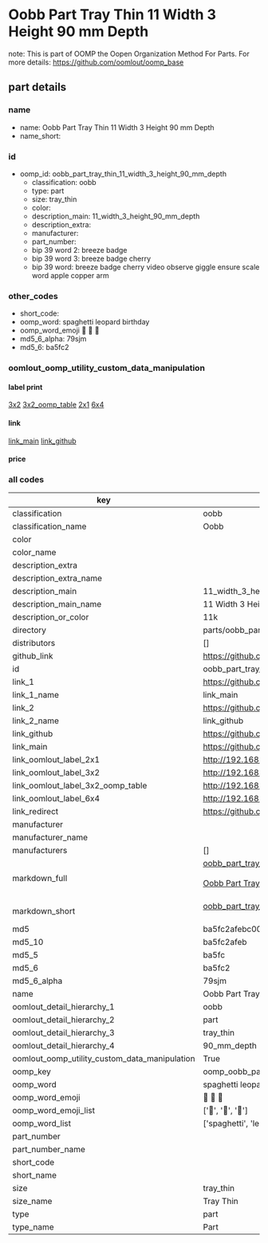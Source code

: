 # Oobb Part Tray Thin 11 Width 3 Height 90 mm Depth  

note: This is part of OOMP the Oopen Organization Method For Parts. For more details: https://github.com/oomlout/oomp_base

##  part details
  







### name
* name: Oobb Part Tray Thin 11 Width 3 Height 90 mm Depth
* name_short: 
### id
* oomp_id: oobb_part_tray_thin_11_width_3_height_90_mm_depth
  * classification: oobb
  * type: part
  * size: tray_thin
  * color: 
  * description_main: 11_width_3_height_90_mm_depth
  * description_extra: 
  * manufacturer: 
  * part_number: 
  * bip 39 word 2: breeze badge
  * bip 39 word 3: breeze badge cherry
  * bip 39 word: breeze badge cherry video observe giggle ensure scale word apple copper arm

### other_codes
* short_code: 
* oomp_word: spaghetti leopard birthday
* oomp_word_emoji :spaghetti: :leopard: :birthday:
* md5_6_alpha: 79sjm
* md5_6: ba5fc2






### oomlout_oomp_utility_custom_data_manipulation
#### label print
[3x2](http://192.168.1.245:1112/?label=oomp%2079sjm)
[3x2_oomp_table](http://192.168.1.108:1112/?label=oomp%2079sjm)
[2x1](http://192.168.1.242:1112/?label=oomp%2079sjm)
[6x4](http://192.168.1.55:1112/?label=oomp%2079sjm)    

#### link

[link_main](https://github.com/oomlout/oomlout_oomp_version_1_messy/tree/main/parts/oobb_part_tray_thin_11_width_3_height_90_mm_depth) [link_github](https://github.com/oomlout/oomlout_oomp_version_1_messy/tree/main/parts/oobb_part_tray_thin_11_width_3_height_90_mm_depth)                             

#### price







### all codes 
| key | value |  
| --- | --- |  
| classification | oobb |  
| classification_name | Oobb |  
| color |  |  
| color_name |  |  
| description_extra |  |  
| description_extra_name |  |  
| description_main | 11_width_3_height_90_mm_depth |  
| description_main_name | 11 Width 3 Height 90 mm Depth |  
| description_or_color | 11k |  
| directory | parts/oobb_part_tray_thin_11_width_3_height_90_mm_depth |  
| distributors | [] |  
| github_link | https://github.com/oomlout/oomlout_oomp_part_src/tree/main/parts/oobb_part_tray_thin_11_width_3_height_90_mm_depth |  
| id | oobb_part_tray_thin_11_width_3_height_90_mm_depth |  
| link_1 | https://github.com/oomlout/oomlout_oomp_version_1_messy/tree/main/parts/oobb_part_tray_thin_11_width_3_height_90_mm_depth |  
| link_1_name | link_main |  
| link_2 | https://github.com/oomlout/oomlout_oomp_version_1_messy/tree/main/parts/oobb_part_tray_thin_11_width_3_height_90_mm_depth |  
| link_2_name | link_github |  
| link_github | https://github.com/oomlout/oomlout_oomp_version_1_messy/tree/main/parts/oobb_part_tray_thin_11_width_3_height_90_mm_depth |  
| link_main | https://github.com/oomlout/oomlout_oomp_version_1_messy/tree/main/parts/oobb_part_tray_thin_11_width_3_height_90_mm_depth |  
| link_oomlout_label_2x1 | http://192.168.1.242:1112/?label=oomp%2079sjm |  
| link_oomlout_label_3x2 | http://192.168.1.245:1112/?label=oomp%2079sjm |  
| link_oomlout_label_3x2_oomp_table | http://192.168.1.108:1112/?label=oomp%2079sjm |  
| link_oomlout_label_6x4 | http://192.168.1.55:1112/?label=oomp%2079sjm |  
| link_redirect | https://github.com/oomlout/oomlout_oomp_version_1_messy/tree/main/parts/oobb_part_tray_thin_11_width_3_height_90_mm_depth |  
| manufacturer |  |  
| manufacturer_name |  |  
| manufacturers | [] |  
| markdown_full | [oobb_part_tray_thin_11_width_3_height_90_mm_depth](none)<br>[](none)<br>[Oobb Part Tray Thin 11 Width 3 Height 90 Mm Depth](none)<br><br> |  
| markdown_short | [oobb_part_tray_thin_11_width_3_height_90_mm_depth](none)<br><br> |  
| md5 | ba5fc2afebc0096987cc3f3c4ec458dc |  
| md5_10 | ba5fc2afeb |  
| md5_5 | ba5fc |  
| md5_6 | ba5fc2 |  
| md5_6_alpha | 79sjm |  
| name | Oobb Part Tray Thin 11 Width 3 Height 90 mm Depth |  
| oomlout_detail_hierarchy_1 | oobb |  
| oomlout_detail_hierarchy_2 | part |  
| oomlout_detail_hierarchy_3 | tray_thin |  
| oomlout_detail_hierarchy_4 | 90_mm_depth |  
| oomlout_oomp_utility_custom_data_manipulation | True |  
| oomp_key | oomp_oobb_part_tray_thin_11_width_3_height_90_mm_depth |  
| oomp_word | spaghetti leopard birthday |  
| oomp_word_emoji | :spaghetti: :leopard: :birthday: |  
| oomp_word_emoji_list | [':spaghetti:', ':leopard:', ':birthday:'] |  
| oomp_word_list | ['spaghetti', 'leopard', 'birthday'] |  
| part_number |  |  
| part_number_name |  |  
| short_code |  |  
| short_name |  |  
| size | tray_thin |  
| size_name | Tray Thin |  
| type | part |  
| type_name | Part |  
